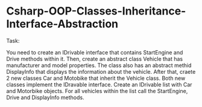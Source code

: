 # Csharp-OOP-Classes-Inheritance-Interface-Abstraction
Task:

You need to create an IDrivable interface that contains StartEngine and Drive methods within it. 
Then, create an abstract class Vehicle that has manufacturer and model properties. The class also has an abstract methid DisplayInfo that displays the information about the vehicle.
After that, craete 2 new classes Car and Motobike that inherit the Vehicle class. Both new classes implement the IDravable interface.
Create an IDrivable list with Car and Motorbike objects. For all vehicles within the list call the StartEngine, Drive and DisplayInfo methods.
